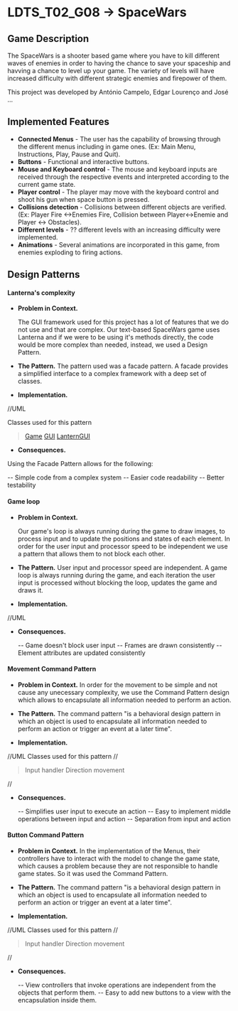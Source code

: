 # LDTS_T02_G08 -> SpaceWars

## Game Description

The SpaceWars is a shooter based game where you have to kill different waves of enemies in order to having the chance to save your spaceship and havving a chance to level up your game.
The variety of levels will have increased difficulty with different strategic enemies and firepower of them.

This project was developed by António Campelo, Edgar Lourenço and José ...

## Implemented Features

- **Connected Menus** - The user has the capability of browsing through the different menus including in game ones. (Ex: Main Menu, Instructions, Play, Pause and Quit).
- **Buttons** - Functional and interactive buttons.
- **Mouse and Keyboard control** - The mouse and keyboard inputs are received through the respective events and interpreted according to the current game state.
- **Player control** - The player may move with the keyboard control and shoot his gun when space button is pressed.
- **Collisions detection** - Collisions between different objects are verified. (Ex: Player Fire <->Enemies Fire, Collision between Player<->Enemie and Player <-> Obstacles).
- **Different levels** - ?? different levels with an increasing difficulty were implemented.
- **Animations** - Several animations are incorporated in this game, from enemies exploding to firing actions. 


## Design Patterns

#### Lanterna's complexity

- **Problem in Context.** 

	The GUI framework used for this project has a lot of features that we do not use and that are complex. Our text-based SpaceWars game uses Lanterna and if we were to be using it's methods directly, the code would be more complex than needed, instead, we used a Design Pattern.
	
- **The Pattern.**
	The pattern used was a facade pattern. A facade provides a simplified interface to a complex framework with a deep set of classes.
	
- **Implementation.** 
	
//UML

Classes used for this pattern
>[Game](/SpaceWars/src/main/java/SpaceWars/Game.java)
>[GUI](/SpaceWars/src/main/java/SpaceWars/GUI/GUI.java)
>[LanternGUI](/SpaceWars/src/main/java/SpaceWars/GUI/LanternaGUI.java)

	
- **Consequences.** 

Using the Facade Pattern allows for the following:

   -- Simple code from a complex system
   -- Easier code readability
   -- Better testability

#### Game loop

- **Problem in Context.** 

	Our game's loop is always running during the game to draw images, to process input and to update the positions and states of each element. In order for the user input and processor speed to be independent we use a pattern that allows them to not block each other.
	
- **The Pattern.**
	User input and processor speed are independent.
	A game loop is always running during the game, and each iteration the user input is processed without blocking the loop, updates the game and draws it.
	
- **Implementation.** 
	
//UML

- **Consequences.** 

   -- Game doesn't block user input
   -- Frames are drawn consistently
   -- Element attributes are updated consistently


#### Movement Command Pattern

- **Problem in Context.** 
	In order for the movement to be simple and not cause any unecessary complexity, we use the Command Pattern design which allows to encapsulate all information needed to perform an action.
	
	
- **The Pattern.**
	The command pattern "is a behavioral design pattern in which an object is used to encapsulate all information needed to perform an action or trigger an event at a later time".
	
- **Implementation.** 
	
//UML
Classes used for this pattern
//

> Input handler
> Direction movement

//

- **Consequences.** 

   -- Simplifies user input to execute an action
   -- Easy to implement middle operations between input and action
   -- Separation from input and action


#### Button Command Pattern

- **Problem in Context.** 
	In the implementation of the Menus, their controllers have to interact with the model to change the game state, which causes a problem because they are not responsible to handle game states. So it was used the Command Pattern.
	
- **The Pattern.**
	The command pattern "is a behavioral design pattern in which an object is used to encapsulate all information needed to perform an action or trigger an event at a later time".
	
- **Implementation.** 
	
//UML
Classes used for this pattern
//

> Input handler
> Direction movement

//

- **Consequences.** 

   -- View controllers that invoke operations are independent from the objects that perform them.
   -- Easy to add new buttons to a view with the encapsulation inside them.